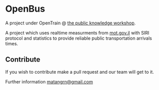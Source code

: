 # OpenBus

A project under OpenTrain @ [the public knowledge workshop](http://http://www.hasadna.org.il).

A project which uses realtime measurments from [mot.gov.il](http://he.mot.gov.il/) with SIRI protocol and statistics to provide reliable public transportation arrivals times.

## Contribute
If you wish to contribute make a pull request and our team will get to it.

Further information
matangrn@gmail.com

